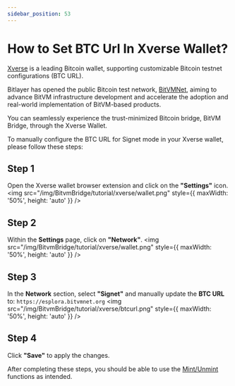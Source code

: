 ```yaml
---
sidebar_position: 53
---
```


# How to Set BTC Url In Xverse Wallet?

[Xverse](https://www.xverse.app/) is a leading Bitcoin wallet, supporting customizable Bitcoin testnet configurations (BTC URL). 

Bitlayer has opened the public Bitcoin test network, [BitVMNet](https://bitvmnet.org), aiming to advance BitVM infrastructure development and accelerate the adoption and real-world implementation of BitVM-based products.

You can seamlessly experience the trust-minimized Bitcoin bridge, BitVM Bridge, through the Xverse Wallet.

To manually configure the BTC URL for Signet mode in your Xverse wallet, please follow these steps:

## Step 1 
Open the Xverse wallet browser extension and click on the **"Settings"** icon.
<img src="/img/BitvmBridge/tutorial/xverse/wallet.png" style={{ maxWidth: '50%', height: 'auto' }}  />

## Step 2
Within the **Settings** page, click on **"Network"**.
<img src="/img/BitvmBridge/tutorial/xverse/wallet.png" style={{ maxWidth: '50%', height: 'auto' }}  />

## Step 3
In the **Network** section, select **"Signet"** and manually update the **BTC URL** to: `https://esplora.bitvmnet.org`
<img src="/img/BitvmBridge/tutorial/xverse/btcurl.png" style={{ maxWidth: '50%', height: 'auto' }}  />

## Step 4
Click **"Save"** to apply the changes.

After completing these steps, you should be able to use the [Mint/Unmint](https://bitvmbridge.bitlayer.org) functions as intended.
